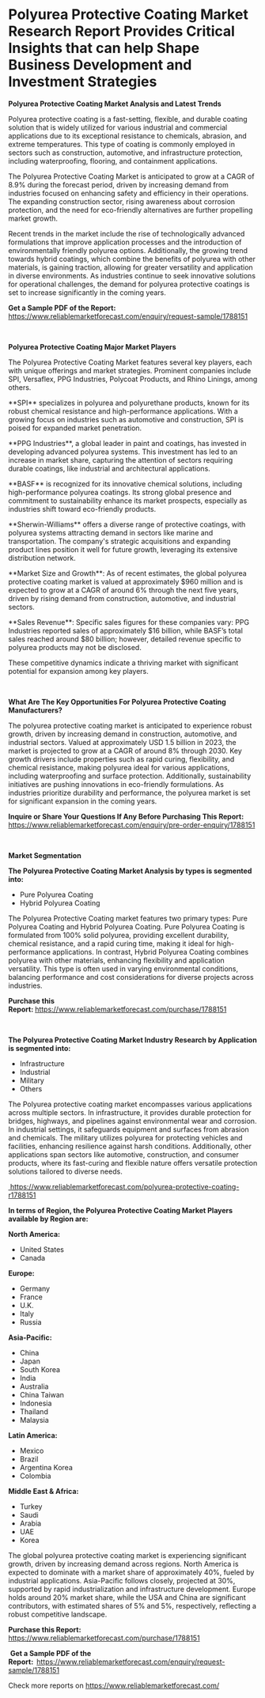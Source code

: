 <p><h1>Polyurea Protective Coating Market Research Report Provides Critical Insights that can help Shape Business Development and Investment Strategies</h1></p><p><strong>Polyurea Protective Coating Market Analysis and Latest Trends</strong></p>
<p><p>Polyurea protective coating is a fast-setting, flexible, and durable coating solution that is widely utilized for various industrial and commercial applications due to its exceptional resistance to chemicals, abrasion, and extreme temperatures. This type of coating is commonly employed in sectors such as construction, automotive, and infrastructure protection, including waterproofing, flooring, and containment applications.</p><p>The Polyurea Protective Coating Market is anticipated to grow at a CAGR of 8.9% during the forecast period, driven by increasing demand from industries focused on enhancing safety and efficiency in their operations. The expanding construction sector, rising awareness about corrosion protection, and the need for eco-friendly alternatives are further propelling market growth. </p><p>Recent trends in the market include the rise of technologically advanced formulations that improve application processes and the introduction of environmentally friendly polyurea options. Additionally, the growing trend towards hybrid coatings, which combine the benefits of polyurea with other materials, is gaining traction, allowing for greater versatility and application in diverse environments. As industries continue to seek innovative solutions for operational challenges, the demand for polyurea protective coatings is set to increase significantly in the coming years.</p></p>
<p><strong>Get a Sample PDF of the Report:&nbsp;</strong> <a href="https://www.reliablemarketforecast.com/enquiry/request-sample/1788151?utm_campaign=2950&utm_medium=2&utm_source=Github&utm_content=ia&utm_term=02042025&utm_id=polyurea-protective-coating">https://www.reliablemarketforecast.com/enquiry/request-sample/1788151</a></p>
<p>&nbsp;</p>
<p><strong>Polyurea Protective Coating Major Market Players</strong></p>
<p><p>The Polyurea Protective Coating Market features several key players, each with unique offerings and market strategies. Prominent companies include SPI, Versaflex, PPG Industries, Polycoat Products, and Rhino Linings, among others. </p><p>**SPI** specializes in polyurea and polyurethane products, known for its robust chemical resistance and high-performance applications. With a growing focus on industries such as automotive and construction, SPI is poised for expanded market penetration.</p><p>**PPG Industries**, a global leader in paint and coatings, has invested in developing advanced polyurea systems. This investment has led to an increase in market share, capturing the attention of sectors requiring durable coatings, like industrial and architectural applications. </p><p>**BASF** is recognized for its innovative chemical solutions, including high-performance polyurea coatings. Its strong global presence and commitment to sustainability enhance its market prospects, especially as industries shift toward eco-friendly products.</p><p>**Sherwin-Williams** offers a diverse range of protective coatings, with polyurea systems attracting demand in sectors like marine and transportation. The company's strategic acquisitions and expanding product lines position it well for future growth, leveraging its extensive distribution network.</p><p>**Market Size and Growth**: As of recent estimates, the global polyurea protective coating market is valued at approximately $960 million and is expected to grow at a CAGR of around 6% through the next five years, driven by rising demand from construction, automotive, and industrial sectors.</p><p>**Sales Revenue**: Specific sales figures for these companies vary: PPG Industries reported sales of approximately $16 billion, while BASF’s total sales reached around $80 billion; however, detailed revenue specific to polyurea products may not be disclosed. </p><p>These competitive dynamics indicate a thriving market with significant potential for expansion among key players.</p></p>
<p>&nbsp;</p>
<p><strong>What Are The Key Opportunities For Polyurea Protective Coating Manufacturers?</strong></p>
<p><p>The polyurea protective coating market is anticipated to experience robust growth, driven by increasing demand in construction, automotive, and industrial sectors. Valued at approximately USD 1.5 billion in 2023, the market is projected to grow at a CAGR of around 8% through 2030. Key growth drivers include properties such as rapid curing, flexibility, and chemical resistance, making polyurea ideal for various applications, including waterproofing and surface protection. Additionally, sustainability initiatives are pushing innovations in eco-friendly formulations. As industries prioritize durability and performance, the polyurea market is set for significant expansion in the coming years.</p></p>
<p><strong>Inquire or Share Your Questions If Any Before Purchasing This Report:</strong> <a href="https://www.reliablemarketforecast.com/enquiry/pre-order-enquiry/1788151?utm_campaign=2950&utm_medium=2&utm_source=Github&utm_content=ia&utm_term=02042025&utm_id=polyurea-protective-coating">https://www.reliablemarketforecast.com/enquiry/pre-order-enquiry/1788151</a></p>
<p>&nbsp;</p>
<p><strong>Market Segmentation</strong></p>
<p><strong>The Polyurea Protective Coating Market Analysis by types is segmented into:</strong></p>
<p><ul><li>Pure Polyurea Coating</li><li>Hybrid Polyurea Coating</li></ul></p>
<p><p>The Polyurea Protective Coating market features two primary types: Pure Polyurea Coating and Hybrid Polyurea Coating. Pure Polyurea Coating is formulated from 100% solid polyurea, providing excellent durability, chemical resistance, and a rapid curing time, making it ideal for high-performance applications. In contrast, Hybrid Polyurea Coating combines polyurea with other materials, enhancing flexibility and application versatility. This type is often used in varying environmental conditions, balancing performance and cost considerations for diverse projects across industries.</p></p>
<p><strong>Purchase this Report:&nbsp;</strong><a href="https://www.reliablemarketforecast.com/purchase/1788151?utm_campaign=2950&utm_medium=2&utm_source=Github&utm_content=ia&utm_term=02042025&utm_id=polyurea-protective-coating">https://www.reliablemarketforecast.com/purchase/1788151</a></p>
<p>&nbsp;</p>
<p><strong>The Polyurea Protective Coating Market Industry Research by Application is segmented into:</strong></p>
<p><ul><li>Infrastructure</li><li>Industrial</li><li>Military</li><li>Others</li></ul></p>
<p><p>The Polyurea protective coating market encompasses various applications across multiple sectors. In infrastructure, it provides durable protection for bridges, highways, and pipelines against environmental wear and corrosion. In industrial settings, it safeguards equipment and surfaces from abrasion and chemicals. The military utilizes polyurea for protecting vehicles and facilities, enhancing resilience against harsh conditions. Additionally, other applications span sectors like automotive, construction, and consumer products, where its fast-curing and flexible nature offers versatile protection solutions tailored to diverse needs.</p></p>
<p><a href="https://www.reliablemarketforecast.com/polyurea-protective-coating-r1788151?utm_campaign=2950&utm_medium=2&utm_source=Github&utm_content=ia&utm_term=02042025&utm_id=polyurea-protective-coating">&nbsp;https://www.reliablemarketforecast.com/polyurea-protective-coating-r1788151</a></p>
<p><strong>In terms of Region, the Polyurea Protective Coating Market Players available by Region are:</strong></p>
<p>
    <p> <strong> North America: </strong>
        <ul>
            <li>United States</li>
            <li>Canada</li>
        </ul>
        </p> 
    <p> <strong> Europe: </strong>
        <ul>
            <li>Germany</li>
            <li>France</li>
            <li>U.K.</li>
            <li>Italy</li>
            <li>Russia</li>
        </ul>
        </p> 
    <p> <strong> Asia-Pacific: </strong>
        <ul>
            <li>China</li>
            <li>Japan</li>
            <li>South Korea</li>
            <li>India</li>
            <li>Australia</li>
            <li>China Taiwan</li>
            <li>Indonesia</li>
            <li>Thailand</li>
            <li>Malaysia</li>
        </ul>
        </p> 
    <p> <strong> Latin America: </strong>
        <ul>
            <li>Mexico</li>
            <li>Brazil</li>
            <li>Argentina Korea</li>
            <li>Colombia</li>
        </ul>
        </p> 
    <p> <strong> Middle East & Africa: </strong>
        <ul>
            <li>Turkey</li>
            <li>Saudi</li>
            <li>Arabia</li>
            <li>UAE</li>
            <li>Korea</li>
        </ul>
    </p>
    </p>
<p><p>The global polyurea protective coating market is experiencing significant growth, driven by increasing demand across regions. North America is expected to dominate with a market share of approximately 40%, fueled by industrial applications. Asia-Pacific follows closely, projected at 30%, supported by rapid industrialization and infrastructure development. Europe holds around 20% market share, while the USA and China are significant contributors, with estimated shares of 5% and 5%, respectively, reflecting a robust competitive landscape.</p></p>
<p><strong>Purchase this Report: </strong><a href="https://www.reliablemarketforecast.com/purchase/1788151?utm_campaign=2950&utm_medium=2&utm_source=Github&utm_content=ia&utm_term=02042025&utm_id=polyurea-protective-coating">https://www.reliablemarketforecast.com/purchase/1788151</a></p>
<p>&nbsp;<strong>Get a Sample PDF of the Report:&nbsp;&nbsp;</strong><a href="https://www.reliablemarketforecast.com/enquiry/request-sample/1788151?utm_campaign=2950&utm_medium=2&utm_source=Github&utm_content=ia&utm_term=02042025&utm_id=polyurea-protective-coating">https://www.reliablemarketforecast.com/enquiry/request-sample/1788151</a></p>
<p><strong></strong></p>
<p>Check more reports on <a href="https://www.reliablemarketforecast.com/?utm_campaign=2950&utm_medium=2&utm_source=Github&utm_content=ia&utm_term=02042025&utm_id=polyurea-protective-coating">https://www.reliablemarketforecast.com/</a></p>
